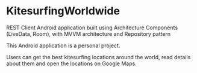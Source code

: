 # KitesurfingWorldwide
REST Client Android application built using Architecture Components (LiveData, Room), with MVVM architecture and Repository pattern

This Android application is a personal project.

Users can get the best kitesurfing locations around the world, read details about them and open the locations on Google Maps.
